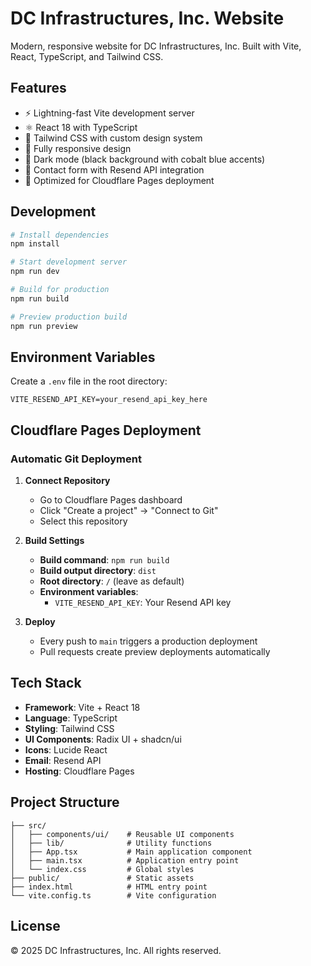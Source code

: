 # DC Infrastructures, Inc. Website

Modern, responsive website for DC Infrastructures, Inc. Built with Vite, React, TypeScript, and Tailwind CSS.

## Features

- ⚡️ Lightning-fast Vite development server
- ⚛️ React 18 with TypeScript
- 🎨 Tailwind CSS with custom design system
- 📱 Fully responsive design
- 🌙 Dark mode (black background with cobalt blue accents)
- 📧 Contact form with Resend API integration
- 🚀 Optimized for Cloudflare Pages deployment

## Development

```bash
# Install dependencies
npm install

# Start development server
npm run dev

# Build for production
npm run build

# Preview production build
npm run preview
```

## Environment Variables

Create a `.env` file in the root directory:

```env
VITE_RESEND_API_KEY=your_resend_api_key_here
```

## Cloudflare Pages Deployment

### Automatic Git Deployment

1. **Connect Repository**
   - Go to Cloudflare Pages dashboard
   - Click "Create a project" → "Connect to Git"
   - Select this repository

2. **Build Settings**
   - **Build command**: `npm run build`
   - **Build output directory**: `dist`
   - **Root directory**: `/` (leave as default)
   - **Environment variables**:
     - `VITE_RESEND_API_KEY`: Your Resend API key

3. **Deploy**
   - Every push to `main` triggers a production deployment
   - Pull requests create preview deployments automatically

## Tech Stack

- **Framework**: Vite + React 18
- **Language**: TypeScript
- **Styling**: Tailwind CSS
- **UI Components**: Radix UI + shadcn/ui
- **Icons**: Lucide React
- **Email**: Resend API
- **Hosting**: Cloudflare Pages

## Project Structure

```
├── src/
│   ├── components/ui/    # Reusable UI components
│   ├── lib/              # Utility functions
│   ├── App.tsx           # Main application component
│   ├── main.tsx          # Application entry point
│   └── index.css         # Global styles
├── public/               # Static assets
├── index.html            # HTML entry point
└── vite.config.ts        # Vite configuration
```

## License

© 2025 DC Infrastructures, Inc. All rights reserved.
